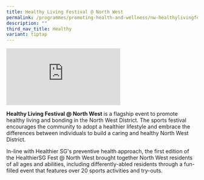 ```yaml
---
title: Healthy Living Festival @ North West
permalink: /programmes/promoting-health-and-wellness/nw-healthylivingfest/
description: ""
third_nav_title: Healthy
variant: tiptap
---
```

<div class="iframe-wrapper">
<iframe allowfullscreen="true" frameborder="0" src="https://www.youtube.com/embed/Rm7SdZiJ0Zs?si=uSUVa5kjT7sybRnj"></iframe>
</div>
<p><strong>Healthy Living Festival @ North West </strong>is a flagship event
to promote healthy living and bonding in the North West District. The sports
festival encourages the community to adopt a healthier lifestyle and embrace
the differences between individuals to build a caring and healthy North
West District.</p>
<p></p>
<p>In-line with Healthier SG's preventive health approach, the first edition
of the HealthierSG Fest @ North West brought together North West residents
of all ages and abilities, including differently-abled residents through
a fun-filled event that features over 20 sports activities and try-outs.</p>
<p></p>
<p></p>
<p></p>